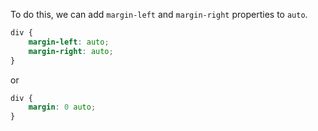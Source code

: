 
To do this, we can add `margin-left` and `margin-right` properties to `auto`.

```css
div {
    margin-left: auto;
    margin-right: auto;
}
```

or

```css
div {
    margin: 0 auto;
}
```
